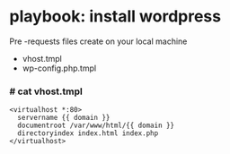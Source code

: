 # playbook: install wordpress
Pre -requests files create on your local machine
* vhost.tmpl
* wp-config.php.tmpl
### # cat vhost.tmpl
```
<virtualhost *:80>
  servername {{ domain }}
  documentroot /var/www/html/{{ domain }}
  directoryindex index.html index.php
</virtualhost>

```
